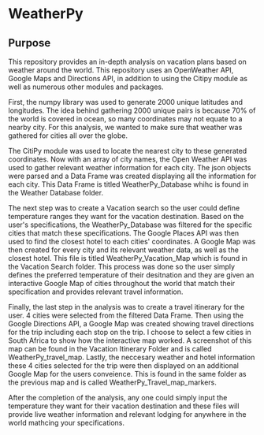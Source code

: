 # WeatherPy


## Purpose 

This repository provides an in-depth analysis on vacation plans based on weather around the world. This repository uses an OpenWeather API, Google Maps and Directions API, in addition to using the Citipy module as well as numerous other modules and packages. 


First, the numpy library was used to generate 2000 unique latitudes and longitudes. The idea behind gathering 2000 unique pairs is because 70% of the world is covered in ocean, so many coordinates may not equate to a nearby city. For this analysis, we wanted to make sure that weather was gathered for cities all over the globe. 

The CitiPy module was used to locate the nearest city to these generated coordinates. Now with an array of city names, the Open Weather API was used to gather relevant weather information for each city. The json objects were parsed and a Data Frame was created displaying all the information for each city. This Data Frame is titled WeatherPy_Database whihc is found in the Weather Database folder. 

The next step was to create a Vacation search so the user could define temperature ranges they want for the vacation destination. Based on the user's specifications, the WeatherPy_Database was filtered for the specific cities that match these specifications. The Google Places API was then used to find the closest hotel to each cities' coordinates. A Google Map was then created for every city and its relevant weather data, as well as the closest hotel. This file is titled WeatherPy_Vacation_Map which is found in the Vacation Search folder. This process was done so the user simply defines the preferred temperature of their desitnation and they are given an interactive Google Map of cities throughout the world that match their specification and provides relevant travel information. 


Finally, the last step in the analysis was to create a travel itinerary for the user. 4 cities were selected from the filtered Data Frame. Then using the Google Directions API, a Google Map was created showing travel directions for the trip including each stop on the trip. I choose to select a few cities in South Africa to show how the interactive map worked. A screenshot of this map can be found in the Vacation Itinerary Folder and is called WeatherPy_travel_map. Lastly, the neccesary weather and hotel information these 4 cities selected for the trip were then displayed on an additional Google Map for the users conveience. This is found in the same folder as the previous map and is called WeatherPy_Travel_map_markers.

After the completion of the analysis, any one could simply input the temperature they want for their vacation destination and these files will provide live weather information and relevant lodging for anywhere in the world mathcing your specifications. 
